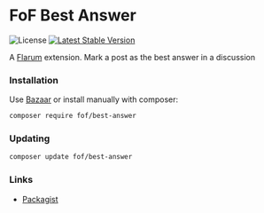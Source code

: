 # FoF Best Answer

![License](https://img.shields.io/badge/license-MIT-blue.svg) [![Latest Stable Version](https://img.shields.io/packagist/v/fof/best-answer.svg)](https://packagist.org/packages/fof/best-answer)

A [Flarum](http://flarum.org) extension. Mark a post as the best answer in a discussion

### Installation

Use [Bazaar](https://discuss.flarum.org/d/5151-flagrow-bazaar-the-extension-marketplace) or install manually with composer:

```sh
composer require fof/best-answer
```

### Updating

```sh
composer update fof/best-answer
```

### Links

- [Packagist](https://packagist.org/packages/fof/best-answer)
